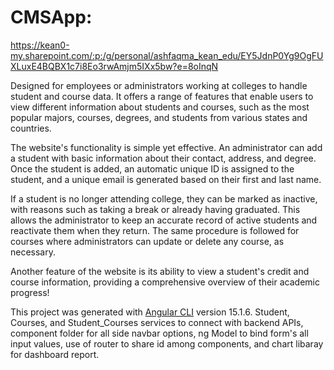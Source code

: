 # CMSApp:
https://kean0-my.sharepoint.com/:p:/g/personal/ashfaqma_kean_edu/EY5JdnP0Yg9OgFUXLuxE4BQBX1c7i8Eo3rwAmjm5IXx5bw?e=8oInqN

Designed for employees or administrators working at colleges to handle student and course data. It offers a range of features that enable users to view different information about students and courses, such as the most popular majors, courses, degrees, and students from various states and countries.
 
The website's functionality is simple yet effective. An administrator can add a student with basic information about their contact, address, and degree. Once the student is added, an automatic unique ID is assigned to the student, and a unique email is generated based on their first and last name.

If a student is no longer attending college, they can be marked as inactive, with reasons such as taking a break or already having graduated. This allows the administrator to keep an accurate record of active students and reactivate them when they return. The same procedure is followed for courses where administrators can update or delete any course, as necessary.

Another feature of the website is its ability to view a student's credit and course information, providing a comprehensive overview of their academic progress!

This project was generated with [Angular CLI](https://github.com/angular/angular-cli) version 15.1.6.
Student, Courses, and Student_Courses services to connect with backend APIs, component folder for all side navbar options, ng Model to bind form's all input values, use of router to share id among components, and chart libaray for dashboard report.








